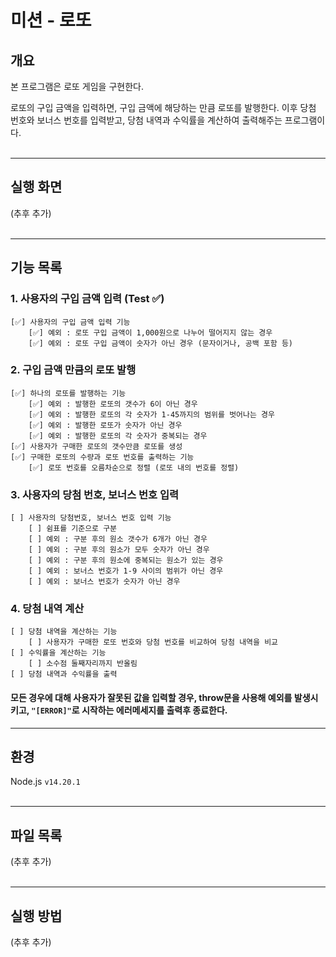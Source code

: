 # 미션 - 로또

## 개요
본 프로그램은 로또 게임을 구현한다. 

로또의 구입 금액을 입력하면, 구입 금액에 해당하는 만큼 로또를 발행한다. 이후 당첨 번호와 보너스 번호를 입력받고, 당첨 내역과 수익률을 계산하여 출력해주는 프로그램이다.<br/><br/>

---

## 실행 화면
(추후 추가)<br/><br/>

---

## 기능 목록

### 1. 사용자의 구입 금액 입력 (Test ✅)
    [✅] 사용자의 구입 금액 입력 기능
        [✅] 예외 : 로또 구입 금액이 1,000원으로 나누어 떨어지지 않는 경우
        [✅] 예외 : 로또 구입 금액이 숫자가 아닌 경우 (문자이거나, 공백 포함 등)
 
### 2. 구입 금액 만큼의 로또 발행
    [✅] 하나의 로또를 발행하는 기능
        [✅] 예외 : 발행한 로또의 갯수가 6이 아닌 경우
        [✅] 예외 : 발행한 로또의 각 숫자가 1-45까지의 범위를 벗어나는 경우
        [✅] 예외 : 발행한 로또가 숫자가 아닌 경우
        [✅] 예외 : 발행한 로또의 각 숫자가 중복되는 경우
    [✅] 사용자가 구매한 로또의 갯수만큼 로또를 생성
    [✅] 구매한 로또의 수량과 로또 번호를 출력하는 기능
        [✅] 로또 번호를 오름차순으로 정렬 (로또 내의 번호를 정렬)

### 3. 사용자의 당첨 번호, 보너스 번호 입력
    [ ] 사용자의 당첨번호, 보너스 번호 입력 기능
        [ ] 쉼표를 기준으로 구분
        [ ] 예외 : 구분 후의 원소 갯수가 6개가 아닌 경우
        [ ] 예외 : 구분 후의 원소가 모두 숫자가 아닌 경우
        [ ] 예외 : 구분 후의 원소에 중복되는 원소가 있는 경우
        [ ] 예외 : 보너스 번호가 1-9 사이의 범위가 아닌 경우
        [ ] 예외 : 보너스 번호가 숫자가 아닌 경우
### 4. 당첨 내역 계산
    [ ] 당첨 내역을 계산하는 기능
        [ ] 사용자가 구매한 로또 번호와 당첨 번호를 비교하여 당첨 내역을 비교
    [ ] 수익률을 계산하는 기능
        [ ] 소수점 둘째자리까지 반올림
    [ ] 당첨 내역과 수익률을 출력

####  모든 경우에 대해 사용자가 잘못된 값을 입력할 경우, throw문을 사용해 예외를 발생시키고, <code>"[ERROR]"</code>로 시작하는 에러메세지를 출력후 종료한다. <br/>

---
## 환경
Node.js <code>v14.20.1</code><br/><br/>

---
## 파일 목록
(추후 추가)<br/><br/>

---
## 실행 방법
(추후 추가)<br/><br/>